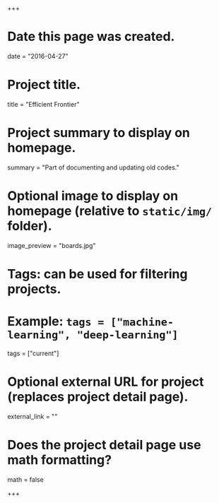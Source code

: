 +++
# Date this page was created.
date = "2016-04-27"

# Project title.
title = "Efficient Frontier"

# Project summary to display on homepage.
summary = "Part of documenting and updating old codes."

# Optional image to display on homepage (relative to `static/img/` folder).
image_preview = "boards.jpg"

# Tags: can be used for filtering projects.
# Example: `tags = ["machine-learning", "deep-learning"]`
tags = ["current"]

# Optional external URL for project (replaces project detail page).
external_link = ""

# Does the project detail page use math formatting?
math = false

+++
